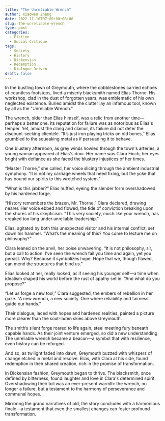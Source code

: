 ```yaml
---
title: "The Unreliable Wrench"
author: Xiaowen Zhang
date: 2022-11-10T07:00:00+08:00
slug: the-unreliable-wrench
type: post
categories:
  - Fiction
  - Social Critique
tags:
  - Society
  - History
  - Dickensian
  - Redemption
  - Dialogue-Driven
draft: false
---
```


In the bustling town of Greymouth, where the cobblestones carried echoes of countless footsteps, lived a miserly blacksmith named Elias Thorne. His workshop, clad in the dust of forgotten years, was emblematic of his own neglected existence. Buried amidst the clutter lay an infamous tool, known by all as the "Unreliable Wrench."

The wrench, older than Elias himself, was a relic from another time—perhaps a better one. Its reputation for failure was as notorious as Elias's temper. Yet, amidst the clang and clamor, its failure did not deter the discount-seeking clientele. “It’s just iron playing tricks on old bones,” Elias grumbled to the squeaking metal as if persuading it to behave.

One blustery afternoon, as grey winds howled through the town's arteries, a young woman appeared at Elias's door. Her name was Clara Finch, her eyes bright with defiance as she faced the blustery injustices of her times.

“Master Thorne,” she called, her voice slicing through the ambient industrial symphony. “It is not my carriage wheels that need fixing, but the yoke that has bound our spirits to this wretched system.”

“What is this jabber?” Elias huffed, eyeing the slender form overshadowed by his hardened forge.

“History remembers the brazen, Mr. Thorne,” Clara declared, drawing nearer. Her voice ebbed and flowed, the tide of conviction breaking upon the shores of his skepticism. “This very society, much like your wrench, has creaked too long under unreliable leadership.”

Elias, agitated by both this unexpected visitor and his internal conflict, set down his hammer. “What’s the meaning of this? You come to lecture me on philosophy?”

Clara leaned on the anvil, her poise unwavering. “It is not philosophy, sir, but a call to action. I've seen the wrench fail you time and again, yet you persist. Why? Because it symbolizes hope. Hope that we, though flawed, can mend the structures that bind us.”

Elias looked at her, really looked, as if seeing his younger self—a time when idealism shaped his world before the rust of apathy set in. “And what do you propose?”

“Let us forge a new tool,” Clara suggested, the embers of rebellion in her gaze. “A new wrench, a new society. One where reliability and fairness guide our hands.”

Their dialogue, laced with hopes and hardened realities, painted a picture more clearer than the soot-laden skies above Greymouth. 

The smith’s silent forge roared to life again, steel meeting fury beneath capable hands. As their joint venture emerged, so did a new understanding. The unreliable wrench became a beacon—a symbol that with resilience, even history can be reforged.

And so, as twilight faded into dawn, Greymouth buzzed with whispers of change etched in metal and resolve. Elias, with Clara at his side, found redemption in their shared creation, rich in the promise of transformation.

In Dickensian fashion, Greymouth began to thrive. The blacksmith, once defined by bitterness, found laughter and love in Clara's determined spirit. Overshadowing their toil was an ever-present warmth: the wrench, no longer a failure, but a testament to the harmony of perseverance and communal hopes.

Mirroring the grand narratives of old, the story concludes with a harmonious finale—a testament that even the smallest changes can foster profound transformation.